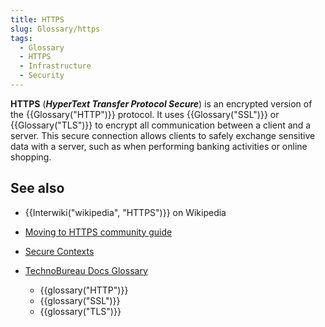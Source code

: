 ```yaml
---
title: HTTPS
slug: Glossary/https
tags:
  - Glossary
  - HTTPS
  - Infrastructure
  - Security
---
```

**HTTPS** (**_HyperText Transfer Protocol Secure_**) is an encrypted version of the {{Glossary("HTTP")}} protocol. It uses {{Glossary("SSL")}} or {{Glossary("TLS")}} to encrypt all communication between a client and a server. This secure connection allows clients to safely exchange sensitive data with a server, such as when performing banking activities or online shopping.

## See also

- {{Interwiki("wikipedia", "HTTPS")}} on Wikipedia
- [Moving to HTTPS community guide](https://movingtohttps.com/)
- [Secure Contexts](/en-US/docs/Web/Security/Secure_Contexts)
- [TechnoBureau Docs Glossary](/en-US/docs/Glossary)

  - {{glossary("HTTP")}}
  - {{glossary("SSL")}}
  - {{glossary("TLS")}}
